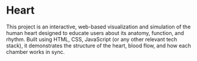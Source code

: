 # Heart
This project is an interactive, web-based visualization and simulation of the human heart designed to educate users about its anatomy, function, and rhythm. Built using HTML, CSS, JavaScript (or any other relevant tech stack), it demonstrates the structure of the heart, blood flow, and how each chamber works in sync.
